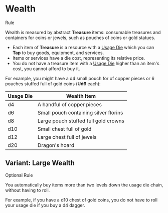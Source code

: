# Wealth

Rule

Wealth is measured by abstract **Treasure** items: consumable treasures and containers for coins or jewels, such as pouches of coins or gold statues.

  * Each item of **Treasure** is a resource with a [Usage Die](pages/rules/usage.md) which you can **Tap** to buy goods, equipment, and services.
  * Items or services have a die cost, representing its relative price.
  * You do not have a treasure item with a [Usage Die](pages/rules/usage.md) higher than an item's cost, you cannot afford to buy it.

For example, you might have a d4 small pouch for of copper pieces or 6 pouches stuffed full of gold coins (**Ud6** each):

<table>
  <thead>
    <tr>
      <th class="numbers">Usage Die</th>
      <th>Wealth Item</th>
    </tr>
  </thead>
  <tbody>
    <tr>
      <td class="numbers">d4</td>
      <td>A handful of copper pieces</td>
    </tr>
    <tr>
      <td class="numbers">d6</td>
      <td>Small pouch containing silver florins</td>
    </tr>
    <tr>
      <td class="numbers">d8</td>
      <td>Large pouch stuffed full gold crowns</td>
    </tr>
    <tr>
      <td class="numbers">d10</td>
      <td>Small chest full of gold</td>
    </tr>
    <tr>
      <td class="numbers">d12</td>
      <td>Large chest full of jewels</td>
    </tr>
    <tr>
      <td class="numbers">d20</td>
      <td>Dragon's hoard</td>
    </tr>
  </tbody>
</table>

<aside>

## Variant: Large Wealth

Optional Rule

You automatically buy items more than two levels down the usage die chain, without having to roll.

For example, if you have a d10 chest of gold coins, you do not have to roll your usage die if you buy a d4 dagger.

</aside>
